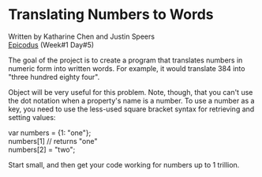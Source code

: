 <h1>Translating Numbers to Words</h1> 
Written by Katharine Chen and Justin Speers</br>
<a href="http://www.epicodus.com/">Epicodus</a> (Week#1 Day#5)

<p>The goal of the project is to create a program that translates numbers in numeric form into written words. For example, it would translate 384 into "three hundred eighty four".</p> 

<p>Object will be very useful for this problem. Note, though, that you can't use the dot notation when a property's name is a number. To use a number as a key, you need to use the less-used square bracket syntax for retrieving and setting values:<p>

var numbers = {1: "one"};</br>
numbers[1] // returns "one"</br>
numbers[2] = "two";</br>

<p>Start small, and then get your code working for numbers up to 1 trillion.</p>